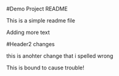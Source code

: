 #Demo Project README

This is a simple readme file

Adding more text

#Header2 changes

this is anohter change that i spelled wrong

This is bound to cause trouble!